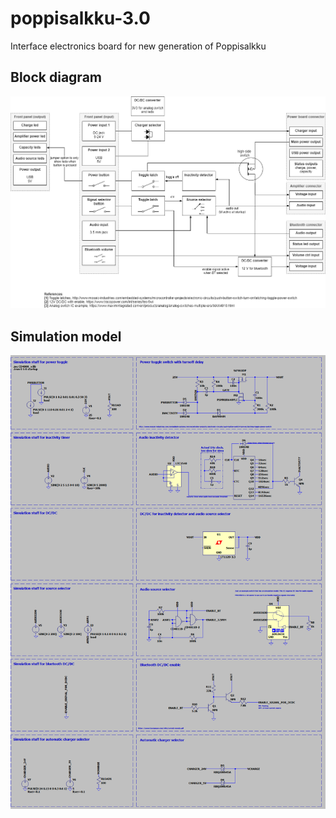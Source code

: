 # poppisalkku-3.0
Interface electronics board for new generation of Poppisalkku

## Block diagram

![Block](docs/block.png)

## Simulation model

![Simulation](docs/simu.png)

